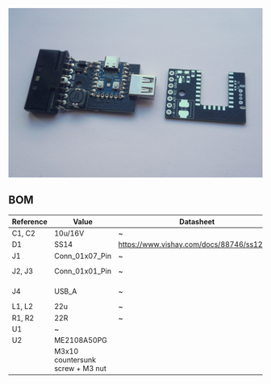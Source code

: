 ![PCB](media/pcb.jpg)

## BOM

|Reference|Value|Datasheet|Footprint|Qty||
|-|-|-|-|-|-|
|C1, C2|10u/16V|~|Capacitor_SMD:C_1206_3216Metric|2||
|D1|SS14|https://www.vishay.com/docs/88746/ss12.pdf|Diode_SMD:D_SMA|1||
|J1|Conn_01x07_Pin|~|PS1:Controller_THT90|1||
|J2, J3|Conn_01x01_Pin|~|usb2ps1mouse-specific:DSCON_pad|2||
|J4|USB_A| ~|usb2ps1mouse-specific:USB_A_Sunken|1|![USB A](media/USB_A.jpg)|
|L1, L2|22u|~|-- mixed values --|1|![Inductor](media/inductor.jpg)|
|R1, R2|22R|~|Resistor_SMD:R_0603_1608Metric|2||
|U1|~||RP2040_Board:RP2040-Zero|1||
|U2|ME2108A50PG||Package_TO_SOT_SMD:SOT-89-3|1||
||M3x10 countersunk screw + M3 nut|||1+1|![Bolt + nut](media/M3x10.jpg)|
